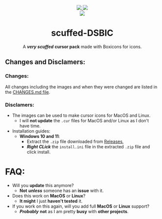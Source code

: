 <div align="left">

<div align="center">
  <a href="https://github.com/james-beans/scuffed-DSBIC">
    <img src="https://custom-icon-badges.demolab.com/badge/-scuffed--DSBIC-1F222E?style=for-the-badge&logoColor=black&logo=github&labelColor=white" target="_blank" />
  </a>
  <a href="https://github.com/atisawd/boxicons">
    <img src="https://custom-icon-badges.demolab.com/badge/-Boxicons-1F222E?style=for-the-badge&logoColor=black&logo=github&labelColor=white" target="_blank" />
  </a>
  <br>
  <a href="https://github.com/james-beans/scuffed-DSBIC/blob/main/LICENSE.md">
    <img src="https://custom-icon-badges.demolab.com/badge/-Dual License-1F222E?style=for-the-badge&logoColor=black&logo=law&labelColor=white" target="_blank" />
  </a>



# scuffed-DSBIC
A ***very scuffed*** **cursor pack** made with Boxicons for icons.

</div>

## Changes and Disclamers:

### Changes:
All changes including the images and when they were changed are listed in the [CHANGES.md file]().

### Disclamers:
- The images can be used to make cursor icons for MacOS and Linux.
  - I will **not update** the `.cur` files for MacOS and/or Linux as I don't have time.
- Installation guides:
  - **Windows 10 and 11**:
    - Extract the `.zip` file downloaded from [Releases](https://github.com/james-beans/scuffed-DSBIC/releases),
    - ***Right CLick*** the `install.ini` file in the extracted `.zip` file and click install.


# FAQ:
- Will you **update** this anymore?
  - **Not** ***unless*** someone has an **issue** with it.
- Does this work on **MacOS** or **Linux**?
  - **It might** I just **haven't tested** it.
- If you work on this again, will you add full **MacOS** or **Linux** support?
  - ***Probably*** **not** as I am pretty **busy** with **other projects**.

</div>
